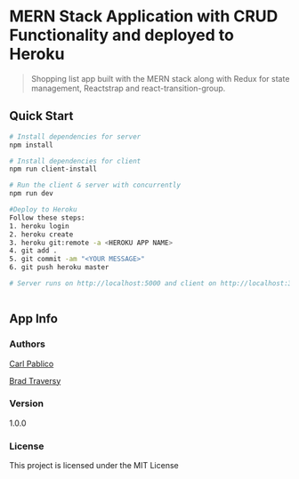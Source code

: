 # MERN Stack Application with CRUD Functionality and deployed to Heroku

> Shopping list app built with the MERN stack along with Redux for state management, Reactstrap and react-transition-group.

## Quick Start
```bash
# Install dependencies for server
npm install

# Install dependencies for client
npm run client-install

# Run the client & server with concurrently
npm run dev

#Deploy to Heroku
Follow these steps:
1. heroku login
2. heroku create
3. heroku git:remote -a <HEROKU APP NAME>
4. git add .
5. git commit -am "<YOUR MESSAGE>"
6. git push heroku master

# Server runs on http://localhost:5000 and client on http://localhost:3000



```

## App Info

### Authors
[Carl Pablico](https://rudolfpablico.wixsite.com/home)


[Brad Traversy](http://www.traversymedia.com)

### Version

1.0.0

### License

This project is licensed under the MIT License
